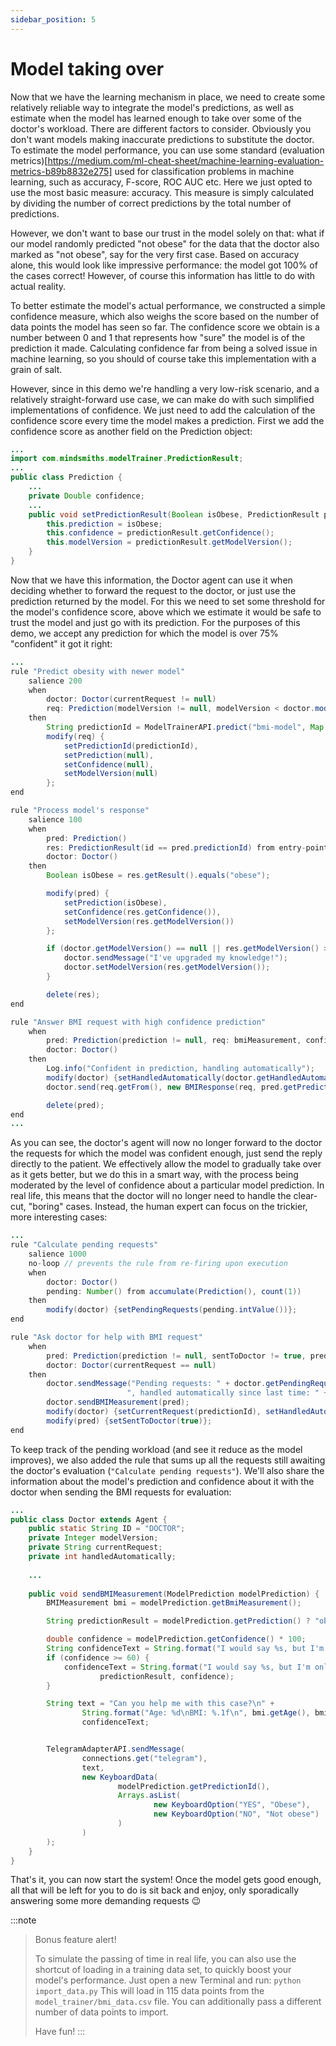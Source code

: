 ```yaml
---
sidebar_position: 5
---
```


# Model taking over

Now that we have the learning mechanism in place, we need to create some relatively reliable way to integrate the model's predictions,
as well as estimate when the model has learned enough to take over some of the doctor's workload.
There are different factors to consider. 
Obviously you don't want models making inaccurate predictions to substitute the doctor. To estimate the model performance, 
you can use some standard (evaluation metrics)[https://medium.com/ml-cheat-sheet/machine-learning-evaluation-metrics-b89b8832e275] 
used for classification problems in machine learning, such as accuracy, F-score, ROC AUC etc.
Here we just opted to use the most basic measure: accuracy. This measure is simply calculated by dividing the number of correct predictions by the total number of predictions.


However, we don't want to base our trust in the model solely on that: what if our model randomly predicted "not obese" for the data that the doctor also marked as "not obese", say for the very first case.
Based on accuracy alone, this would look like impressive performance: the model got 100% of the cases correct! 
However, of course this information has little to do with actual reality.

To better estimate the model's actual performance, we constructed a simple confidence measure, which also weighs the score based on the number of data points the model has seen so far.
The confidence score we obtain is a number between 0 and 1 that represents how "sure" the model is of the prediction it made.
Calculating confidence far from being a solved issue in machine learning, so you should of course take this implementation with a grain of salt. 


However, since in this demo we're handling a very low-risk scenario, and a relatively straight-forward use case, we can make do with such simplified implementations of confidence.
We just need to add the calculation of the confidence score every time the model makes a prediction. First we add the confidence score as another field on the Prediction object:
```java title="java/signals/Prediction.java"
...
import com.mindsmiths.modelTrainer.PredictionResult;
...
public class Prediction {
    ...
    private Double confidence;
    ...
    public void setPredictionResult(Boolean isObese, PredictionResult predictionResult) {
        this.prediction = isObese;
        this.confidence = predictionResult.getConfidence();
        this.modelVersion = predictionResult.getModelVersion();
    }
}
```
Now that we have this information, the Doctor agent can use it when deciding whether to forward the request to the doctor, or just use the prediction returned by the model.
For this we need to set some threshold for the model's confidence score, above which we estimate it would be safe to trust the model and just go with its prediction.
For the purposes of this demo, we accept any prediction for which the model is over 75% "confident" it got it right:
```java title="rules/doctor/Doctor.drl"
...
rule "Predict obesity with newer model"
    salience 200
    when
        doctor: Doctor(currentRequest != null)
        req: Prediction(modelVersion != null, modelVersion < doctor.modelVersion, sentToDoctor != true)
    then
        String predictionId = ModelTrainerAPI.predict("bmi-model", Map.of("age", req.getBmiMeasurement().getAge(), "bmi", req.getBmiMeasurement().getBMI()), List.of("not_obese", "obese"));
        modify(req) {
            setPredictionId(predictionId),
            setPrediction(null),
            setConfidence(null),
            setModelVersion(null)
        };
end

rule "Process model's response"
    salience 100
    when
        pred: Prediction()
        res: PredictionResult(id == pred.predictionId) from entry-point "signals"
        doctor: Doctor()
    then
        Boolean isObese = res.getResult().equals("obese");

        modify(pred) {
            setPrediction(isObese),
            setConfidence(res.getConfidence()),
            setModelVersion(res.getModelVersion())
        };

        if (doctor.getModelVersion() == null || res.getModelVersion() > doctor.getModelVersion()) {
            doctor.sendMessage("I've upgraded my knowledge!");
            doctor.setModelVersion(res.getModelVersion());
        }

        delete(res);
end

rule "Answer BMI request with high confidence prediction"
    when
        pred: Prediction(prediction != null, req: bmiMeasurement, confidence >= 0.75, sentToDoctor != true)
        doctor: Doctor()
    then
        Log.info("Confident in prediction, handling automatically");
        modify(doctor) {setHandledAutomatically(doctor.getHandledAutomatically() + 1)};
        doctor.send(req.getFrom(), new BMIResponse(req, pred.getPrediction()));

        delete(pred);
end
...
```
As you can see, the doctor's agent will now no longer forward to the doctor the requests for which the model was confident enough, just send the reply directly to the patient.
We effectively allow the model to gradually take over as it gets better, but we do this in a smart way, with the process being moderated by the level of confidence about a particular model prediction.
In real life, this means that the doctor will no longer need to handle the clear-cut, "boring" cases. Instead, the human expert can focus on the trickier, more interesting cases:

```java title="rules/doctor/Doctor.drl"
...
rule "Calculate pending requests"
    salience 1000
    no-loop // prevents the rule from re-firing upon execution
    when
        doctor: Doctor()
        pending: Number() from accumulate(Prediction(), count(1))
    then
        modify(doctor) {setPendingRequests(pending.intValue())};
end

rule "Ask doctor for help with BMI request"
    when
        pred: Prediction(prediction != null, sentToDoctor != true, predictionId: predictionId, confidence < 0.75)
        doctor: Doctor(currentRequest == null)
    then
        doctor.sendMessage("Pending requests: " + doctor.getPendingRequests() +
                          ", handled automatically since last time: " + doctor.getHandledAutomatically());
        doctor.sendBMIMeasurement(pred);
        modify(doctor) {setCurrentRequest(predictionId), setHandledAutomatically(0)};
        modify(pred) {setSentToDoctor(true)};
end
```
To keep track of the pending workload (and see it reduce as the model improves), we also added the rule that sums up all the requests still awaiting the doctor's evaluation (`"Calculate pending requests"`). 
We'll also share the information about the model's prediction and confidence about it with the doctor when sending the BMI requests for evaluation:

```java title="java/agents/Doctor.java"
...
public class Doctor extends Agent {
    public static String ID = "DOCTOR";
    private Integer modelVersion;
    private String currentRequest;
    private int handledAutomatically;
    
    ...
    
    public void sendBMIMeasurement(ModelPrediction modelPrediction) {
        BMIMeasurement bmi = modelPrediction.getBmiMeasurement();

        String predictionResult = modelPrediction.getPrediction() ? "obese" : "not obese";

        double confidence = modelPrediction.getConfidence() * 100;
        String confidenceText = String.format("I would say %s, but I'm not very sure.", predictionResult);
        if (confidence >= 60) {
            confidenceText = String.format("I would say %s, but I'm only %.0f%% sure.",
                    predictionResult, confidence);
        }

        String text = "Can you help me with this case?\n" +
                String.format("Age: %d\nBMI: %.1f\n", bmi.getAge(), bmi.calculateBMI()) +
                confidenceText;


        TelegramAdapterAPI.sendMessage(
                connections.get("telegram"),
                text,
                new KeyboardData(
                        modelPrediction.getPredictionId(),
                        Arrays.asList(
                                new KeyboardOption("YES", "Obese"),
                                new KeyboardOption("NO", "Not obese")
                        )
                )
        );
    }
}
```

That's it, you can now start the system! Once the model gets good enough, all that will be left for you to do is sit back and enjoy, only sporadically answering some more demanding requests 😉

:::note
> Bonus feature alert!
>
> To simulate the passing of time in real life, you can also use the shortcut of loading in a training data set, to quickly boost your model's performance.
> Just open a new Terminal and run:
> `python import_data.py`
> This will load in 115 data points from the `model_trainer/bmi_data.csv` file. You can additionally pass a different number of data points to import.
> 
> Have fun!
:::